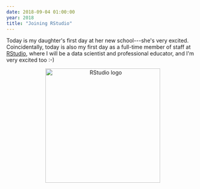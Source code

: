 ```yaml
---
date: 2018-09-04 01:00:00
year: 2018
title: "Joining RStudio"
---
```


Today is my daughter's first day at her new school---she's very excited.
Coincidentally,
today is also my first day as a full-time member of staff at [RStudio](http://rstudio.com),
where I will be a data scientist and professional educator,
and I'm very excited too :-)

<div align="center">
  <img src="{{'/files/2018/09/RStudio-Logo-Blue-Gradient.png' | relative_url}}" alt="RStudio logo" width="300" />
</div>
